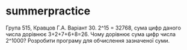 # summerpractice
Група 515, Кравцов Г.А. Варіант 30. 2^15 = 32768, сума цифр даного числа дорівнює 3+2+7+6+8=26. Чому дорівнює сума цифр числа
2^1000? Розробити програму для обчислення зазначеної суми.
